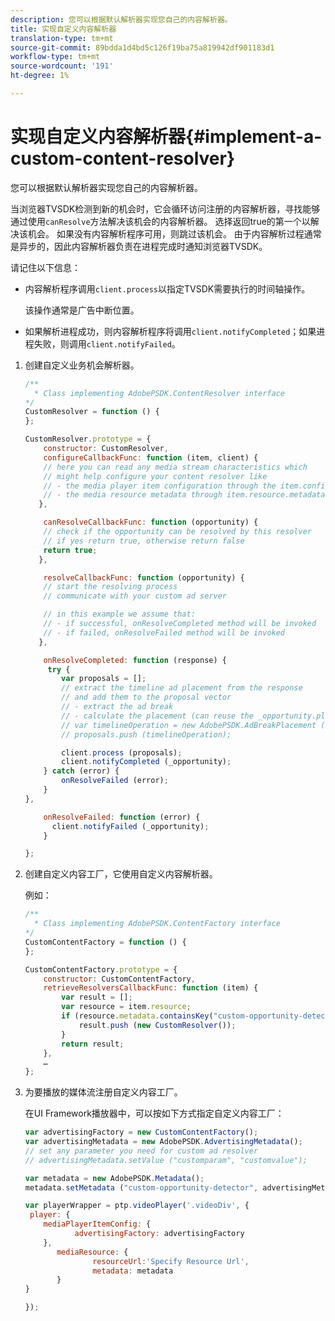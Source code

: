 ```yaml
---
description: 您可以根据默认解析器实现您自己的内容解析器。
title: 实现自定义内容解析器
translation-type: tm+mt
source-git-commit: 89bdda1d4bd5c126f19ba75a819942df901183d1
workflow-type: tm+mt
source-wordcount: '191'
ht-degree: 1%

---
```



# 实现自定义内容解析器{#implement-a-custom-content-resolver}

您可以根据默认解析器实现您自己的内容解析器。

当浏览器TVSDK检测到新的机会时，它会循环访问注册的内容解析器，寻找能够通过使用`canResolve`方法解决该机会的内容解析器。 选择返回true的第一个以解决该机会。 如果没有内容解析程序可用，则跳过该机会。 由于内容解析过程通常是异步的，因此内容解析器负责在进程完成时通知浏览器TVSDK。

请记住以下信息：

* 内容解析程序调用`client.process`以指定TVSDK需要执行的时间轴操作。

   该操作通常是广告中断位置。

* 如果解析进程成功，则内容解析程序将调用`client.notifyCompleted`；如果进程失败，则调用`client.notifyFailed`。

1. 创建自定义业务机会解析器。

   ```js
   /** 
     * Class implementing AdobePSDK.ContentResolver interface  
   */ 
   CustomResolver = function () { 
   }; 
   
   CustomResolver.prototype = { 
       constructor: CustomResolver, 
       configureCallbackFunc: function (item, client) { 
       // here you can read any media stream characteristics which 
       // might help configure your content resolver like 
       // - the media player item configuration through the item.config 
       // - the media resource metadata through item.resource.metadata 
      }, 
   
       canResolveCallbackFunc: function (opportunity) { 
       // check if the opportunity can be resolved by this resolver 
       // if yes return true, otherwise return false 
       return true; 
      }, 
   
       resolveCallbackFunc: function (opportunity) {         
       // start the resolving process 
       // communicate with your custom ad server 
   
       // in this example we assume that: 
       // - if successful, onResolveCompleted method will be invoked 
       // - if failed, onResolveFailed method will be invoked 
      }, 
   
       onResolveCompleted: function (response) { 
        try { 
           var proposals = []; 
           // extract the timeline ad placement from the response 
           // and add them to the proposal vector 
           // - extract the ad break 
           // - calculate the placement (can reuse the _opportunity.placement) 
           // var timelineOperation = new AdobePSDK.AdBreakPlacement (adBreak, placement); 
           // proposals.push (timelineOperation); 
   
           client.process (proposals); 
           client.notifyCompleted (_opportunity); 
       } catch (error) { 
           onResolveFailed (error); 
       } 
   }, 
   
       onResolveFailed: function (error) { 
         client.notifyFailed (_opportunity); 
       } 
   
   }; 
   ```

1. 创建自定义内容工厂，它使用自定义内容解析器。

   例如：

   ```js
   /** 
     * Class implementing AdobePSDK.ContentFactory interface 
   */ 
   CustomContentFactory = function () { 
   }; 
   
   CustomContentFactory.prototype = { 
       constructor: CustomContentFactory, 
       retrieveResolversCallbackFunc: function (item) { 
           var result = []; 
           var resource = item.resource; 
           if (resource.metadata.containsKey("custom-opportunity-detector")) { 
               result.push (new CustomResolver()); 
           } 
           return result; 
       }, 
       … 
   }; 
   ```

1. 为要播放的媒体流注册自定义内容工厂。

   在UI Framework播放器中，可以按如下方式指定自定义内容工厂：

   ```js
   var advertisingFactory = new CustomContentFactory(); 
   var advertisingMetadata = new AdobePSDK.AdvertisingMetadata(); 
   // set any parameter you need for custom ad resolver 
   // advertisingMetadata.setValue ("customparam", "customvalue"); 
   
   var metadata = new AdobePSDK.Metadata(); 
   metadata.setMetadata ("custom-opportunity-detector", advertisingMetadata); 
   
   var playerWrapper = ptp.videoPlayer('.videoDiv', { 
    player: { 
       mediaPlayerItemConfig: { 
              advertisingFactory: advertisingFactory 
       }, 
          mediaResource: { 
                  resourceUrl:'Specify Resource Url', 
                  metadata: metadata 
          } 
   } 
   
   }); 
   ```

